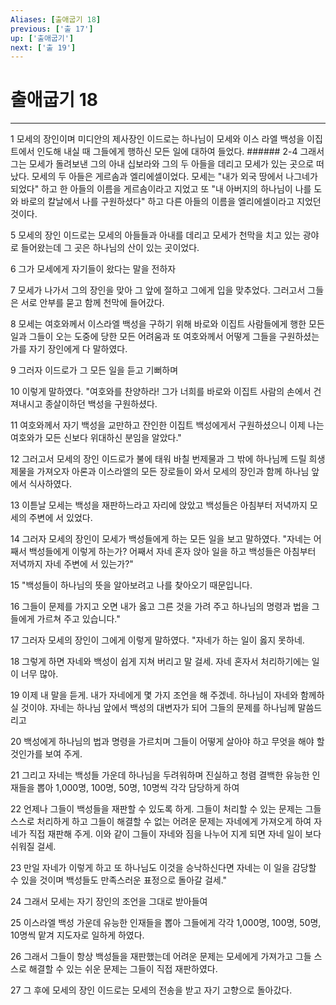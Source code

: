 ```yaml
---
Aliases: [출애굽기 18]
previous: ['출 17']
up: ['출애굽기']
next: ['출 19']
---
```

# 출애굽기 18

***


1 모세의 장인이며 미디안의 제사장인 이드로는 하나님이 모세와 이스 라엘 백성을 이집트에서 인도해 내실 때 그들에게 행하신 모든 일에 대하여 들었다. ###### 2-4 그래서 그는 모세가 돌려보낸 그의 아내 십보라와 그의 두 아들을 데리고 모세가 있는 곳으로 떠났다. 모세의 두 아들은 게르솜과 엘리에셀이었다. 모세는 "내가 외국 땅에서 나그네가 되었다" 하고 한 아들의 이름을 게르솜이라고 지었고 또 "내 아버지의 하나님이 나를 도와 바로의 칼날에서 나를 구원하셨다" 하고 다른 아들의 이름을 엘리에셀이라고 지었던 것이다. 

5 모세의 장인 이드로는 모세의 아들들과 아내를 데리고 모세가 천막을 치고 있는 광야로 들어왔는데 그 곳은 하나님의 산이 있는 곳이었다. 

6 그가 모세에게 자기들이 왔다는 말을 전하자 

7 모세가 나가서 그의 장인을 맞아 그 앞에 절하고 그에게 입을 맞추었다. 그러고서 그들은 서로 안부를 묻고 함께 천막에 들어갔다. 

8 모세는 여호와께서 이스라엘 백성을 구하기 위해 바로와 이집트 사람들에게 행한 모든 일과 그들이 오는 도중에 당한 모든 어려움과 또 여호와께서 어떻게 그들을 구원하셨는가를 자기 장인에게 다 말하였다. 

9 그러자 이드로가 그 모든 일을 듣고 기뻐하며 

10 이렇게 말하였다. "여호와를 찬양하라! 그가 너희를 바로와 이집트 사람의 손에서 건져내시고 종살이하던 백성을 구원하셨다. 

11 여호와께서 자기 백성을 교만하고 잔인한 이집트 백성에게서 구원하셨으니 이제 나는 여호와가 모든 신보다 위대하신 분임을 알았다." 

12 그러고서 모세의 장인 이드로가 불에 태워 바칠 번제물과 그 밖에 하나님께 드릴 희생제물을 가져오자 아론과 이스라엘의 모든 장로들이 와서 모세의 장인과 함께 하나님 앞에서 식사하였다. 

13 이튿날 모세는 백성을 재판하느라고 자리에 앉았고 백성들은 아침부터 저녁까지 모세의 주변에 서 있었다. 

14 그러자 모세의 장인이 모세가 백성들에게 하는 모든 일을 보고 말하였다. "자네는 어째서 백성들에게 이렇게 하는가? 어째서 자네 혼자 앉아 일을 하고 백성들은 아침부터 저녁까지 자네 주변에 서 있는가?" 

15 "백성들이 하나님의 뜻을 알아보려고 나를 찾아오기 때문입니다. 

16 그들이 문제를 가지고 오면 내가 옳고 그른 것을 가려 주고 하나님의 명령과 법을 그들에게 가르쳐 주고 있습니다." 

17 그러자 모세의 장인이 그에게 이렇게 말하였다. "자네가 하는 일이 옳지 못하네. 

18 그렇게 하면 자네와 백성이 쉽게 지쳐 버리고 말 걸세. 자네 혼자서 처리하기에는 일이 너무 많아. 

19 이제 내 말을 듣게. 내가 자네에게 몇 가지 조언을 해 주겠네. 하나님이 자네와 함께하실 것이야. 자네는 하나님 앞에서 백성의 대변자가 되어 그들의 문제를 하나님께 말씀드리고 

20 백성에게 하나님의 법과 명령을 가르치며 그들이 어떻게 살아야 하고 무엇을 해야 할 것인가를 보여 주게. 

21 그리고 자네는 백성들 가운데 하나님을 두려워하며 진실하고 청렴 결백한 유능한 인재들을 뽑아 1,000명, 100명, 50명, 10명씩 각각 담당하게 하여 

22 언제나 그들이 백성들을 재판할 수 있도록 하게. 그들이 처리할 수 있는 문제는 그들 스스로 처리하게 하고 그들이 해결할 수 없는 어려운 문제는 자네에게 가져오게 하여 자네가 직접 재판해 주게. 이와 같이 그들이 자네와 짐을 나누어 지게 되면 자네 일이 보다 쉬워질 걸세. 

23 만일 자네가 이렇게 하고 또 하나님도 이것을 승낙하신다면 자네는 이 일을 감당할 수 있을 것이며 백성들도 만족스러운 표정으로 돌아갈 걸세." 

24 그래서 모세는 자기 장인의 조언을 그대로 받아들여 

25 이스라엘 백성 가운데 유능한 인재들을 뽑아 그들에게 각각 1,000명, 100명, 50명, 10명씩 맡겨 지도자로 일하게 하였다. 

26 그래서 그들이 항상 백성들을 재판했는데 어려운 문제는 모세에게 가져가고 그들 스스로 해결할 수 있는 쉬운 문제는 그들이 직접 재판하였다. 

27 그 후에 모세의 장인 이드로는 모세의 전송을 받고 자기 고향으로 돌아갔다.
